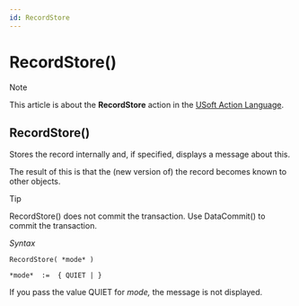 ```yaml
---
id: RecordStore
---
```


# RecordStore()



> [!NOTE]
> This article is about the **RecordStore** action in the [USoft Action Language](/docs/Task%20flow/Action%20Language%20reference/USoft%20Action%20Language.md).

## **RecordStore()**

Stores the record internally and, if specified, displays a message about this.

The result of this is that the (new version of) the record becomes known to other objects.

> [!TIP]
> RecordStore() does not commit the transaction. Use DataCommit() to commit the transaction.

*Syntax*

```
RecordStore( *mode* )

*mode*  :=  { QUIET | }
```

If you pass the value QUIET for *mode,* the message is not displayed.